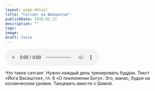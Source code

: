 ```yaml
---
layout: page-detail
title: "Сатсанг на Шиваратри"
publishDate: 2018.02.13
description: ""
tags:
image:
draft: false
---
```


<audio title="2018.02.13 - Сатсанг на Шиваратри.mp3" src="/upload/iblock/698/698894a237a35202eabd18c948b4c0d1.mp3" controls=""></audio>

 Что такое сатсанг. Нужно каждый день тренировать буддхи. Текст «Йога Васиштхи», гл. 6 «О поклонении Богу». Эго, манас, будхи на космическом уровне. Танцевать вместе с Шивой. 

  
